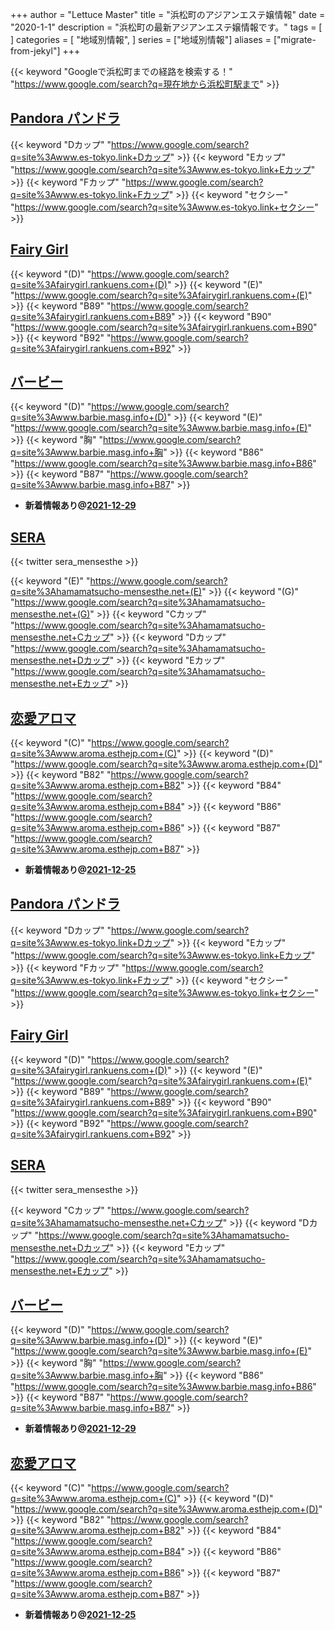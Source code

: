 +++
author = "Lettuce Master"
title = "浜松町のアジアンエステ嬢情報"
date = "2020-1-1"
description = "浜松町の最新アジアンエステ嬢情報です。"
tags = [
]
categories = [
    "地域別情報",
]
series = ["地域別情報"]
aliases = ["migrate-from-jekyl"]
+++

{{< keyword "Googleで浜松町までの経路を検索する！" "https://www.google.com/search?q=現在地から浜松町駅まで" >}}

## [Pandora パンドラ](http://www.es-tokyo.link/)
{{< keyword "Dカップ" "https://www.google.com/search?q=site%3Awww.es-tokyo.link+Dカップ" >}} {{< keyword "Eカップ" "https://www.google.com/search?q=site%3Awww.es-tokyo.link+Eカップ" >}} {{< keyword "Fカップ" "https://www.google.com/search?q=site%3Awww.es-tokyo.link+Fカップ" >}} {{< keyword "セクシー" "https://www.google.com/search?q=site%3Awww.es-tokyo.link+セクシー" >}} 

## [Fairy Girl](http://fairygirl.rankuens.com/)
{{< keyword "(D)" "https://www.google.com/search?q=site%3Afairygirl.rankuens.com+(D)" >}} {{< keyword "(E)" "https://www.google.com/search?q=site%3Afairygirl.rankuens.com+(E)" >}} {{< keyword "B89" "https://www.google.com/search?q=site%3Afairygirl.rankuens.com+B89" >}} {{< keyword "B90" "https://www.google.com/search?q=site%3Afairygirl.rankuens.com+B90" >}} {{< keyword "B92" "https://www.google.com/search?q=site%3Afairygirl.rankuens.com+B92" >}} 

## [バービー](http://www.barbie.masg.info/)
{{< keyword "(D)" "https://www.google.com/search?q=site%3Awww.barbie.masg.info+(D)" >}} {{< keyword "(E)" "https://www.google.com/search?q=site%3Awww.barbie.masg.info+(E)" >}} {{< keyword "胸" "https://www.google.com/search?q=site%3Awww.barbie.masg.info+胸" >}} {{< keyword "B86" "https://www.google.com/search?q=site%3Awww.barbie.masg.info+B86" >}} {{< keyword "B87" "https://www.google.com/search?q=site%3Awww.barbie.masg.info+B87" >}} 

- **新着情報あり@[2021-12-29](/post/2021-12-29)**
## [SERA](https://hamamatsucho-mensesthe.net/)


{{< twitter sera_mensesthe >}}

{{< keyword "(E)" "https://www.google.com/search?q=site%3Ahamamatsucho-mensesthe.net+(E)" >}} {{< keyword "(G)" "https://www.google.com/search?q=site%3Ahamamatsucho-mensesthe.net+(G)" >}} {{< keyword "Cカップ" "https://www.google.com/search?q=site%3Ahamamatsucho-mensesthe.net+Cカップ" >}} {{< keyword "Dカップ" "https://www.google.com/search?q=site%3Ahamamatsucho-mensesthe.net+Dカップ" >}} {{< keyword "Eカップ" "https://www.google.com/search?q=site%3Ahamamatsucho-mensesthe.net+Eカップ" >}} 

## [恋愛アロマ](http://www.aroma.esthejp.com/)
{{< keyword "(C)" "https://www.google.com/search?q=site%3Awww.aroma.esthejp.com+(C)" >}} {{< keyword "(D)" "https://www.google.com/search?q=site%3Awww.aroma.esthejp.com+(D)" >}} {{< keyword "B82" "https://www.google.com/search?q=site%3Awww.aroma.esthejp.com+B82" >}} {{< keyword "B84" "https://www.google.com/search?q=site%3Awww.aroma.esthejp.com+B84" >}} {{< keyword "B86" "https://www.google.com/search?q=site%3Awww.aroma.esthejp.com+B86" >}} {{< keyword "B87" "https://www.google.com/search?q=site%3Awww.aroma.esthejp.com+B87" >}} 

- **新着情報あり@[2021-12-25](/post/2021-12-25)**
## [Pandora パンドラ](http://www.es-tokyo.link/)
{{< keyword "Dカップ" "https://www.google.com/search?q=site%3Awww.es-tokyo.link+Dカップ" >}} {{< keyword "Eカップ" "https://www.google.com/search?q=site%3Awww.es-tokyo.link+Eカップ" >}} {{< keyword "Fカップ" "https://www.google.com/search?q=site%3Awww.es-tokyo.link+Fカップ" >}} {{< keyword "セクシー" "https://www.google.com/search?q=site%3Awww.es-tokyo.link+セクシー" >}} 

## [Fairy Girl](http://fairygirl.rankuens.com/)
{{< keyword "(D)" "https://www.google.com/search?q=site%3Afairygirl.rankuens.com+(D)" >}} {{< keyword "(E)" "https://www.google.com/search?q=site%3Afairygirl.rankuens.com+(E)" >}} {{< keyword "B89" "https://www.google.com/search?q=site%3Afairygirl.rankuens.com+B89" >}} {{< keyword "B90" "https://www.google.com/search?q=site%3Afairygirl.rankuens.com+B90" >}} {{< keyword "B92" "https://www.google.com/search?q=site%3Afairygirl.rankuens.com+B92" >}} 

## [SERA](https://hamamatsucho-mensesthe.net/)


{{< twitter sera_mensesthe >}}

{{< keyword "Cカップ" "https://www.google.com/search?q=site%3Ahamamatsucho-mensesthe.net+Cカップ" >}} {{< keyword "Dカップ" "https://www.google.com/search?q=site%3Ahamamatsucho-mensesthe.net+Dカップ" >}} {{< keyword "Eカップ" "https://www.google.com/search?q=site%3Ahamamatsucho-mensesthe.net+Eカップ" >}} 

## [バービー](http://www.barbie.masg.info/)
{{< keyword "(D)" "https://www.google.com/search?q=site%3Awww.barbie.masg.info+(D)" >}} {{< keyword "(E)" "https://www.google.com/search?q=site%3Awww.barbie.masg.info+(E)" >}} {{< keyword "胸" "https://www.google.com/search?q=site%3Awww.barbie.masg.info+胸" >}} {{< keyword "B86" "https://www.google.com/search?q=site%3Awww.barbie.masg.info+B86" >}} {{< keyword "B87" "https://www.google.com/search?q=site%3Awww.barbie.masg.info+B87" >}} 

- **新着情報あり@[2021-12-29](/post/2021-12-29)**
## [恋愛アロマ](http://www.aroma.esthejp.com/)
{{< keyword "(C)" "https://www.google.com/search?q=site%3Awww.aroma.esthejp.com+(C)" >}} {{< keyword "(D)" "https://www.google.com/search?q=site%3Awww.aroma.esthejp.com+(D)" >}} {{< keyword "B82" "https://www.google.com/search?q=site%3Awww.aroma.esthejp.com+B82" >}} {{< keyword "B84" "https://www.google.com/search?q=site%3Awww.aroma.esthejp.com+B84" >}} {{< keyword "B86" "https://www.google.com/search?q=site%3Awww.aroma.esthejp.com+B86" >}} {{< keyword "B87" "https://www.google.com/search?q=site%3Awww.aroma.esthejp.com+B87" >}} 

- **新着情報あり@[2021-12-25](/post/2021-12-25)**
